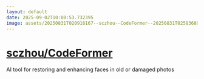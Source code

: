 ```yaml
---
layout: default
date: 2025-09-02T10:08:53.732395
image: assets/20250831T020916167--sczhou--CodeFormer--20250831T025836897--cropped.png
---
```


# [sczhou/CodeFormer](https://github.com/sczhou/CodeFormer)

AI tool for restoring and enhancing faces in old or damaged photos

